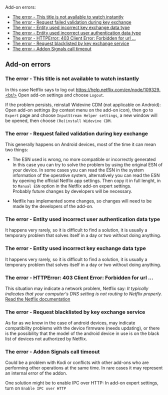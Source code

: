 Add-on errors:
* [The error - This title is not available to watch instantly](#The-error---This-title-is-not-available-to-watch-instantly)
* [The error - Request failed validation during key exchange](#The-error---Request-failed-validation-during-key-exchange)
* [The error - Entity used incorrect key exchange data type](#The-error---Entity-used-incorrect-key-exchange-data-type)
* [The error - Entity used incorrect user authentication data type](#The-error---Entity-used-incorrect-user-authentication-data-type)
* [The error - HTTPError: 403 Client Error: Forbidden for url ...](#the-error---httperror-403-client-error-forbidden-for-url-)
* [The error - Request blacklisted by key exchange service](#the-error---request-blacklisted-by-key-exchange-service)
* [The error - Addon Signals call timeout](#the-error---addon-signals-call-timeout)

## Add-on errors

### The error - This title is not available to watch instantly

In this case Netflix says to log out https://help.netflix.com/en/node/109329.<br/>
Open add-on settings and choose `Logout`.

If the problem persists, reinstall Widevine CDM (not applicable on Android):<br/>
Open add-on settings (by context menu on the add-on icon), then go to `Expert` page and choose `InputStream Helper settings`, a new window will be opened, then choose `(Re)install Widevine CDM`.

### The error - Request failed validation during key exchange

This generally happens on Android devices, most of the time it can mean two things:
- The ESN used is wrong, no more compatible or incorrectly generated<br/>
In this case you can try to solve the problem by using the original ESN of your device. In some cases you can read the ESN in the system information of the operative system, alternatively you can read the ESN by opening the official Netflix app settings. Then copy it in full lenght, in to `Manual ESN` option in the Netflix add-on expert settings.<br/>
Probably future changes by developers will be necessary.

- Netflix has implemented some changes, so changes will need to be made by the developers of the add-on.

### The error - Entity used incorrect user authentication data type

It happens very rarely, so it is difficult to find a solution, it is usually a temporary problem that solves itself in a day or two without doing anything.

### The error - Entity used incorrect key exchange data type

It happens very rarely, so it is difficult to find a solution, it is usually a temporary problem that solves itself in a day or two without doing anything.

### The error - HTTPError: 403 Client Error: Forbidden for url ...

This situation may indicate a network problem, Netflix say: _It typically indicates that your computer's DNS setting is not routing to Netflix properly._
[Read the Netflix documentation](https://help.netflix.com/en/node/26493)

### The error - Request blacklisted by key exchange service

As far as we know in the case of android devices, may indicate compatibility problems with the device firmware (needs updating), or there is the possibility that the model of the android device in use is on the black list of devices not authorized by Netflix.

### The error - Addon Signals call timeout

Could be a problem with Kodi or conflicts with other add-ons who are performing other operations at the same time.
In rare cases it may represent an internal error of the addon.

One solution might be to enable IPC over HTTP: In add-on expert settings, turn on `Enable IPC over HTTP`
